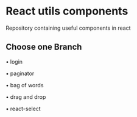 # React utils components

Repository containing useful components in react

## Choose one Branch

• login

• paginator

• bag of words

• drag and drop

• react-select